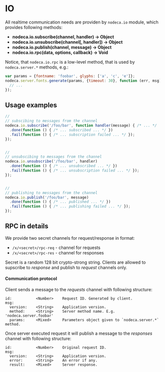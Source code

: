IO
==

All realtime communication needs are providen by `nodeca.io` module, which
provides following methods:

- **nodeca.io.subscribe(channel, handler) -> Object**
- **nodeca.io.unsubscribe(channel[, handler]) -> Object**
- **nodeca.io.publish(channel, message) -> Object**
- **nodeca.io.rpc(data, options, callback) -> Void**


Notice, that `nodeca.io.rpc` is a low-level method, that is used by
`nodeca.server.*` methods, e.g.:

``` javascript
var params = {fontname: 'foobar', glyphs: ['a', 'c', 'e']};
nodeca.server.fonts.generate(params, {timeout: 30}, function (err, msg) {
  // ...
});
```


Usage examples
--------------

``` javascript
//
// subscibing to messages from the channel
nodeca.io.subscribe('/foo/bar', function handler(message) { /* ... */  })
  .done(function () { /* ... subscribed ... */ })
  .fail(function () { /* ... subscription failed ... */ });
});


//
// unsubscibing to messages from the channel
nodeca.io.unsubscribe('/foo/bar', handler)
  .done(function () { /* ... unsubscribed ... */ })
  .fail(function () { /* ... unsubscription failed ... */ });
});


//
// publishing to messages from the channel
nodeca.io.publish('/foo/bar', message)
  .done(function () { /* ... published ... */ })
  .fail(function () { /* ... publishing failed ... */ });
});
```


RPC in details
--------------

We provide two secret channels for request/response in format:

- `/x/<secret>/rpc-req` - channel for requests
- `/x/<secret>/rpc-res` - channel for responses

Secret is a random 128 bit crypto-strong string. Clients are allowed to
supscribe to _response_ and publish to _request_ channels only.


#### Communication protocol

Client sends a message to the _requests_ channel with following structure:

    id:           <Number>    Request ID. Generated by client.
    msg:
      version:    <String>    Application version.
      method:     <String>    Server method name. E.g. 'nodeca.server.foobar'
      params:     <Mixed>     Parameters object given to `nodeca.server.*` method.

Once server executed request it will publish a message to the _responses_
channel with following structure:

    id:           <Number>    Original request ID.
    msg:
      version:    <String>    Application version.
      error:      <String>    An error if any.
      result:     <Mixed>     Server response.
